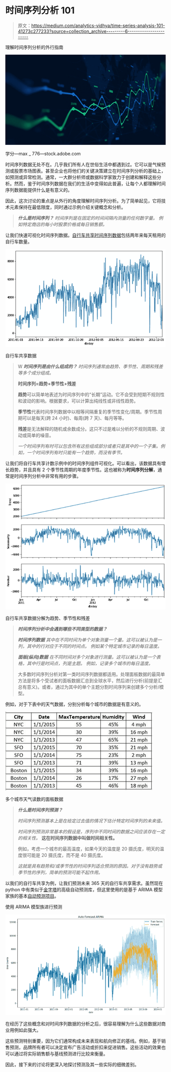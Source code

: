 # 时间序列分析 101

> 原文：<https://medium.com/analytics-vidhya/time-series-analysis-101-41273c277233?source=collection_archive---------6----------------------->

理解时间序列分析的外行指南

![](img/7d9c3ed9a145b64edd07651fc8ad90a8.png)

学分—max _ 776—stock.adobe.com

时间序列数据无处不在。几乎我们所有人在世俗生活中都遇到过。它可以是气候预测或股票市场图表。甚至企业也将他们的关键决策建立在时间序列分析的基础上，如预测或异常检测。通常，一大群分析师或数据科学家致力于创建和解释这些分析。然而，鉴于时间序列数据在我们的生活中变得如此普遍，让每个人都理解时间序列数据能提供什么是有意义的。

因此，这次讨论的重点是从外行的角度理解时间序列分析。为了简单起见，它将技术元素保持在最低限度，同时通过示例介绍关键概念和分析。

> ***什么是时间序列？*** *时间序列是在固定的时间间隔内测量的任何数字量。
> 例如特定商店的每小时股票价格或每日销售额。*

让我们快速可视化时间序列数据。[自行车共享时间序列数据](https://archive.ics.uci.edu/ml/datasets/bike+sharing+dataset)包括两年来每天租用的自行车数量。

![](img/bd7f27d14a6de54721d0d208511592d8.png)

自行车共享数据

> W ***时间序列是由什么组成的？*** *时间序列通常由趋势、季节性、周期和残差等多个成分组成。*
> 
> **时间序列=趋势+季节性+残差**
> 
> **趋势**可以简单地表述为时间序列中的“长期”运动。它不会受到短期不规则性和波动的影响。根据要求，可以计算出纯线性或非线性趋势。
> 
> **季节性**代表时间序列数据中以相等间隔重复的季节性变化/周期。季节性周期可以是每天(跨 24 小时)、每周(跨 7 天)、每月等等。
> 
> **残差**是无法解释的随机或余数成分。这只不过是难以分析的不规则周期、波动或简单的噪音。
> 
> *一个时间序列有时可以包含所有这些组成部分或者只是其中的一个子集。例如，一个时间序列有时只能有一个趋势，而没有季节。*

让我们将自行车共享计数示例中的时间序列组件可视化。可以看出，该数据具有增长趋势，并且具有 2 个季节性周期的年度季节性。这也被称为**时间序列分解**，通常是时间序列分析中非常有用的步骤。

![](img/6383c705dd5edef2db55303e71ef1351.png)

自行车共享数据分解为趋势、季节性和残差

> ***时间序列分析中会遇到哪些不同类型的数据？***
> 
> ***时间序列数据*** *其中在不同时间为单个对象测量一个量。这可以被认为是一列，其中的行对应于不同的时间点。
> 例如某个特定城市记录的每日温度。*
> 
> ***面板(纵向)数据*** *在不同时间对多个对象进行测量。这可以被认为是一个表格，其中行是时间点，列是主题。
> 例如，记录多个城市的每日温度。*
> 
> 大多数时间序列分析对第一类时间序列数据都适用。处理面板数据的最简单方法是将多个受试者的面板数据汇总到全球水平，然后进行分析(前提是汇总有意义)。或者，通过为其中的单个主题分割时间序列来创建多个分析/模型。

例如，对于下表中的天气数据，分别分析每个城市的数据是有意义的。

![](img/e8d220f9f74814d0774e4c250b974e8b.png)

多个城市天气读数的面板数据

> ***什么是时间序列预测？***
> 
> *时间序列预测基本上是在给定过去值的情况下估计特定时间序列的未来值。*
> 
> *时间序列预测非常基本的假设是，序列中不同时间的数据之间应该存在一定的相关性。* **这在时间序列数据中叫做时间相关性。**
> 
> 例如，考虑一个城市的最高温度，如果今天的温度是 20 摄氏度，明天的温度很可能是 20 摄氏度，而不是 40 摄氏度。
> 
> *这就是具有趋势和/或季节性的时间序列适合预测的原因。对于没有趋势或季节性的序列，简单的预测可能不起作用。*

以我们的自行车共享为例，让我们预测未来 365 天的自行车共享需求。虽然现在 python 中有类似于[金字塔](http://alkaline-ml.com/pmdarima/0.9.0/modules/generated/pyramid.arima.auto_arima.html)的高级自动预测库，但这里使用的是基于 ARIMA 模型家族的基本[自动预测项目](https://github.com/prashantnbangar/pyforesight)。

使用 ARIMA 模型族进行预测

![](img/8b1df30fa6bce6391953479d0f181e09.png)

在经历了这些概念和对时间序列数据的分析之后，很容易理解为什么这些数据对商业用例如此强大。

这些预测特别重要，因为它们通常构成未来表现和航向修正的基线。例如，基于销售预测，品牌所有者可以决定宣布广告活动或折扣来促进销售。这些活动的效果也可以通过将实际销售额与基线预测进行比较来衡量。

因此，接下来的讨论将更深入地探讨预测及其一些实际的细微差别。